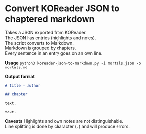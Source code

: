 # Convert KOReader JSON to chaptered markdown

Takes a JSON exported from KOReader.  
The JSON has entries (highlights and notes).  
The script converts to Markdown.  
Markdown is grouped by chapters.  
Every sentence in an entry goes on an own line.  

**Usage**
`python3 koreader-json-to-markdown.py -i mortals.json -o mortals.md`

**Output format**
```md
# title - author

## chapter

text.

text.
```

**Caveats**
Highlights and own notes are not distinguishable.  
Line splitting is done by character (`.`) and will produce errors.
